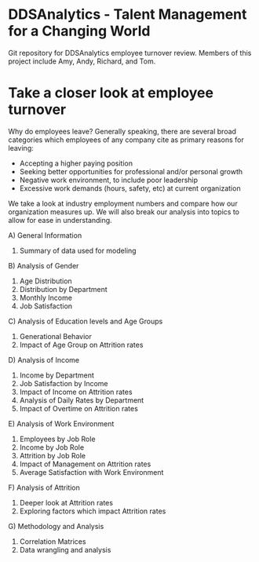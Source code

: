 # DDSAnalytics - Talent Management for a Changing World
Git repository for DDSAnalytics employee turnover review. Members of this project include Amy, Andy, Richard, and Tom.

# Take a closer look at employee turnover 

Why do employees leave? Generally speaking, there are several broad categories which employees of any company cite as primary reasons for leaving:

  - Accepting a higher paying position
  - Seeking better opportunities for professional and/or personal growth
  - Negative work environment, to include poor leadership
  - Excessive work demands (hours, safety, etc) at current organization
  
We take a look at industry employment numbers and compare how our organization measures up. We will also break our analysis into topics to allow for ease in understanding.

A) General Information
  1) Summary of data used for modeling

B) Analysis of Gender
  1) Age Distribution
  2) Distribution by Department
  3) Monthly Income
  4) Job Satisfaction
  
C) Analysis of Education levels and Age Groups
  1) Generational Behavior
  2) Impact of Age Group on Attrition rates
  
D) Analysis of Income
  1) Income by Department
  2) Job Satisfaction by Income
  3) Impact of Income on Attrition rates
  4) Analysis of Daily Rates by Department
  5) Impact of Overtime on Attrition rates
  
E) Analysis of Work Environment
  1) Employees by Job Role
  2) Income by Job Role
  3) Attrition by Job Role
  4) Impact of Management on Attrition rates
  5) Average Satisfaction with Work Environment
  
F) Analysis of Attrition
  1) Deeper look at Attrition rates
  2) Exploring factors which impact Attrition rates

G) Methodology and Analysis
  1) Correlation Matrices
  2) Data wrangling and analysis
